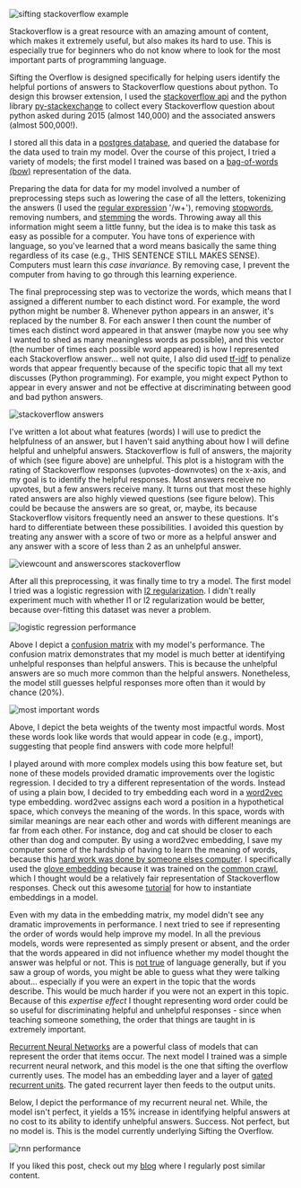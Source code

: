 
![sifting stackoverflow example](/static/web_images/website_sifting.png)

Stackoverflow is a great resource with an amazing amount of content, which makes it extremely useful, but also makes its hard to use. This is especially true for beginners who do not know where to look for the most important parts of programming language.

Sifting the Overflow is designed specifically for helping users identify the helpful portions of answers to Stackoverflow questions about python. To design this browser extension, I used the [stackoverflow api](https://api.stackexchange.com/docs) and the python library [py-stackexchange](https://github.com/lucjon/Py-StackExchange) to collect every Stackoverflow question about python asked during 2015 (almost 140,000) and the associated answers (almost 500,000!).

I stored all this data in a [postgres database](https://www.postgresql.org/), and queried the database for the data used to train my model. Over the course of this project, I tried a variety of models; the first model I trained was based on a [bag-of-words (bow)](http://scikit-learn.org/stable/tutorial/text_analytics/working_with_text_data.html#bags-of-words) representation of the data.

Preparing the data for data for my model involved a number of preprocessing steps such as lowering the case of all the letters, tokenizing the answers (I used the [regular expression](http://regexr.com/) '/w+'), removing [stopwords](http://nlp.stanford.edu/IR-book/html/htmledition/dropping-common-terms-stop-words-1.html), removing numbers, and [stemming](http://nlp.stanford.edu/IR-book/html/htmledition/stemming-and-lemmatization-1.html) the words. Throwing away all this information might seem a little funny, but the idea is to make this task as easy as possible for a computer. You have tons of experience with language, so you've learned that a word means basically the same thing regardless of its case (e.g., THIS SENTENCE STILL MAKES SENSE). Computers must learn this *case invariance*. By removing case, I prevent the computer from having to go through this learning experience.

The final preprocessing step was to vectorize the words, which means that I assigned a different number to each distinct word. For example, the word python might be number 8. Whenever python appears in an answer, it's replaced by the number 8. For each answer I then count the number of times each distinct word appeared in that answer (maybe now you see why I wanted to shed as many meaningless words as possible), and this vector (the number of times each possible word appeared) is how I represented each Stackoverflow answer... well not quite, I also did used [tf-idf](https://lizrush.gitbooks.io/algorithms-for-webdevs-ebook/content/chapters/tf-idf.html) to penalize words that appear frequently because of the specific topic that all my text discusses (Python programming). For example, you might expect Python to appear in every answer and not be effective at discriminating between good and bad python answers.  

![stackoverflow answers](/static/web_images/both_problem.png)

I've written a lot about what features (words) I will use to predict the helpfulness of an answer, but I haven't said anything about how I will define helpful and unhelpful answers. Stackoverflow is full of answers, the majority of which (see figure above) are unhelpful. This plot is a histogram with the rating of Stackoverflow responses (upvotes-downvotes) on the x-axis, and my goal is to identify the helpful responses. Most answers receive no upvotes, but a few answers receive many. It turns out that most these highly rated answers are also highly viewed questions (see figure below). This could be because the answers are so great, or, maybe, its because Stackoverflow visitors frequently need an answer to these questions. It's hard to differentiate between these possibilities. I avoided this question by treating any answer with a score of two or more as a helpful answer and any answer with a score of less than 2 as an unhelpful answer.

![viewcount and answerscores stackoverflow](/static/web_images/Score_by_View_Slide.png)

After all this preprocessing, it was finally time to try a model. The first model I tried was a logistic regression with [l2 regularization](https://www.quora.com/Why-is-L1-regularization-better-than-L2-regularization-provided-that-all-Norms-are-equivalent). I didn't really experiment much with whether l1 or l2 regularization would be better, because over-fitting this dataset was never a problem.  

![logistic regression performance](/static/web_images/LogReg_Perf2.png)

Above I depict a [confusion matrix](https://docs.wso2.com/display/ML100/Model+Evaluation+Measures) with my model's performance. The confusion matrix demonstrates that my model is much better at identifying unhelpful responses than helpful answers. This is because the unhelpful answers are so much more common than the helpful answers. Nonetheless, the model still guesses helpful responses more often than it would by chance (20%).

![most important words](/static/web_images/lg_beta_weights.png)

Above, I depict the beta weights of the twenty most impactful words. Most these words look like words that would appear in code (e.g., import), suggesting that people find answers with code more helpful!

I played around with more complex models using this bow feature set, but none of these models provided dramatic improvements over the logistic regression. I decided to try a different representation of the words. Instead of using a plain bow, I decided to try embedding each word in a [word2vec](https://www.tensorflow.org/tutorials/word2vec/) type embedding. word2vec assigns each word a position in a hypothetical space, which conveys the meaning of the words. In this space, words with similar meanings are near each other and words with different meanings are far from each other. For instance, dog and cat should be closer to each other than dog and computer. By using a word2vec embedding, I save my computer some of the hardship of having to learn the meaning of words, because this [hard work was done by someone elses computer](https://www.youtube.com/watch?v=N5b4_5hvOog). I specifically used the [glove embedding](http://nlp.stanford.edu/projects/glove/) because it was trained on the [common crawl](http://commoncrawl.org/), which I thought would be a relatively fair representation of Stackoverflow responses. Check out this awesome [tutorial](https://blog.keras.io/using-pre-trained-word-embeddings-in-a-keras-model.html) for how to instantiate embeddings in a model.

Even with my data in the embedding matrix, my model didn't see any dramatic improvements in performance. I next tried to see if representing the order of words would help improve my model. In all the previous models, words were represented as simply present or absent, and the order that the words appeared in did not influence whether my model thought the answer was helpful or not. This is [not true](https://www.usingenglish.com/forum/threads/159727-The-importance-of-word-order) of language generally, but if you saw a group of words, you might be able to guess what they were talking about... especially if you were an expert in the topic that the words describe. This would be much harder if you were not an expert in this topic. Because of this *expertise effect* I thought representing word order could be so useful for discriminating helpful and unhelpful responses - since when teaching someone something, the order that things are taught in is extremely important.

[Recurrent Neural Networks](http://neuralnetworksanddeeplearning.com/chap6.html) are a powerful class of models that can represent the order that items occur. The next model I trained was a simple recurrent neural network, and this model is the one that sifting the overflow currently uses. The model has an embedding layer and a layer of [gated recurrent units](http://www.wildml.com/2015/10/recurrent-neural-network-tutorial-part-4-implementing-a-grulstm-rnn-with-python-and-theano/). The gated recurrent layer then feeds to the output units.

Below, I depict the performance of my recurrent neural net. While, the model isn't perfect, it yields a 15% increase in identifying helpful answers at no cost to its ability to identify unhelpful answers. Success. Not perfect, but no model is. This is the model currently underlying Sifting the Overflow.

![rnn performance](/static/web_images/gru_confmat.png)

If you liked this post, check out my [blog](http://www.danvatterott.com/blog/) where I regularly post similar content.
